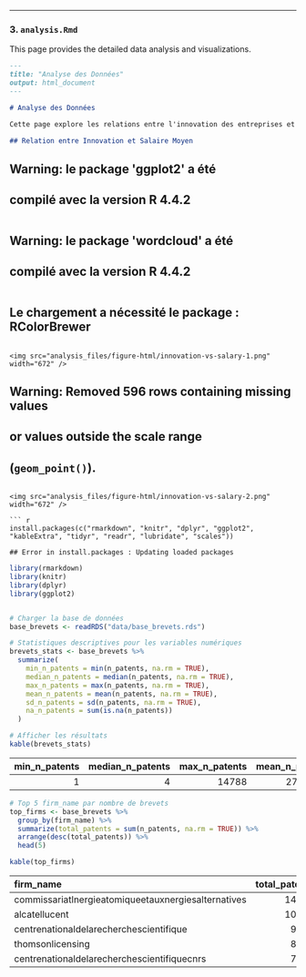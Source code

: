 
---

### **3. `analysis.Rmd`**
This page provides the detailed data analysis and visualizations.

```markdown
---
title: "Analyse des Données"
output: html_document
---

# Analyse des Données

Cette page explore les relations entre l'innovation des entreprises et la demande de compétences en data science.

## Relation entre Innovation et Salaire Moyen


```
## Warning: le package 'ggplot2' a été
## compilé avec la version R 4.4.2
```

```
## Warning: le package 'wordcloud' a été
## compilé avec la version R 4.4.2
```

```
## Le chargement a nécessité le package : RColorBrewer
```

<img src="analysis_files/figure-html/innovation-vs-salary-1.png" width="672" />

```
## Warning: Removed 596 rows containing missing values
## or values outside the scale range
## (`geom_point()`).
```

<img src="analysis_files/figure-html/innovation-vs-salary-2.png" width="672" />

``` r
install.packages(c("rmarkdown", "knitr", "dplyr", "ggplot2", "kableExtra", "tidyr", "readr", "lubridate", "scales"))
```

```
## Error in install.packages : Updating loaded packages
```

``` r
library(rmarkdown)
library(knitr)
library(dplyr)
library(ggplot2)


# Charger la base de données
base_brevets <- readRDS("data/base_brevets.rds")

# Statistiques descriptives pour les variables numériques
brevets_stats <- base_brevets %>%
  summarize(
    min_n_patents = min(n_patents, na.rm = TRUE),
    median_n_patents = median(n_patents, na.rm = TRUE),
    max_n_patents = max(n_patents, na.rm = TRUE),
    mean_n_patents = mean(n_patents, na.rm = TRUE),
    sd_n_patents = sd(n_patents, na.rm = TRUE),
    na_n_patents = sum(is.na(n_patents))
  )

# Afficher les résultats
kable(brevets_stats)
```



| min_n_patents| median_n_patents| max_n_patents| mean_n_patents| sd_n_patents| na_n_patents|
|-------------:|----------------:|-------------:|--------------:|------------:|------------:|
|             1|                4|         14788|       27.72348|     273.4046|            0|

``` r
# Top 5 firm_name par nombre de brevets
top_firms <- base_brevets %>%
  group_by(firm_name) %>%
  summarize(total_patents = sum(n_patents, na.rm = TRUE)) %>%
  arrange(desc(total_patents)) %>%
  head(5)

kable(top_firms)
```



|firm_name                                           | total_patents|
|:---------------------------------------------------|-------------:|
|commissariatlnergieatomiqueetauxnergiesalternatives |         14788|
|alcatellucent                                       |         10640|
|centrenationaldelarecherchescientifique             |          9361|
|thomsonlicensing                                    |          8824|
|centrenationaldelarecherchescientifiquecnrs         |          7401|
